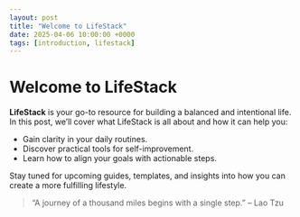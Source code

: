 ```yaml
---
layout: post
title: "Welcome to LifeStack"
date: 2025-04-06 10:00:00 +0000
tags: [introduction, lifestack]
---
```


# Welcome to LifeStack

**LifeStack** is your go-to resource for building a balanced and intentional life. In this post, we’ll cover what LifeStack is all about and how it can help you:

- Gain clarity in your daily routines.
- Discover practical tools for self-improvement.
- Learn how to align your goals with actionable steps.

Stay tuned for upcoming guides, templates, and insights into how you can create a more fulfilling lifestyle.

> “A journey of a thousand miles begins with a single step.” – Lao Tzu
